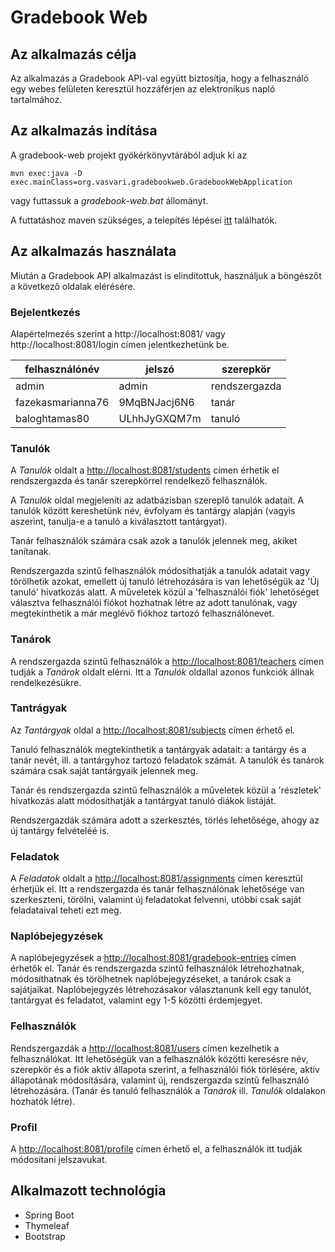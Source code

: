 # Gradebook Web

## Az alkalmazás célja
Az alkalmazás a Gradebook API-val együtt biztosítja, hogy a felhasználó egy webes felületen keresztül 
hozzáférjen az elektronikus napló tartalmához.

## Az alkalmazás indítása
A gradebook-web projekt gyökérkönyvtárából adjuk ki az 
```
mvn exec:java -D exec.mainClass=org.vasvari.gradebookweb.GradebookWebApplication
```
vagy futtassuk a *gradebook-web.bat* állományt.

A futtatáshoz maven szükséges, a telepítés lépései [itt](https://maven.apache.org/install.html) találhatók.
## Az alkalmazás használata

Miután a Gradebook API alkalmazást is elindítottuk, használjuk a böngészőt a következő oldalak elérésére.

### Bejelentkezés
Alapértelmezés szerint a http://localhost:8081/ vagy http://localhost:8081/login címen jelentkezhetünk be.

| felhasználónév    | jelszó       | szerepkör     |
|-------------------|--------------|---------------|
| admin             | admin        | rendszergazda |
| fazekasmarianna76 | 9MqBNJacj6N6 | tanár         |
| baloghtamas80     | ULhhJyGXQM7m | tanuló        |

### Tanulók
A *Tanulók* oldalt a [http://localhost:8081/students](http://localhost:8081/students) címen érhetik el rendszergazda
és tanár szerepkörrel rendelkező felhasználók. 

A *Tanulók* oldal megjeleníti az adatbázisban szereplő tanulók adatait. A tanulók között kereshetünk név, évfolyam és 
tantárgy alapján (vagyis aszerint, tanulja-e a tanuló a kiválasztott tantárgyat).

Tanár felhasználók számára csak azok a tanulók jelennek meg, akiket tanítanak.

Rendszergazda szintű felhasználók módosíthatják a tanulók adatait vagy törölhetik azokat, emellett új tanuló 
létrehozására is van lehetőségük az 'Új tanuló' hivatkozás alatt. A műveletek közül a 'felhasználói fiók' lehetőséget 
választva felhasználói fiókot hozhatnak létre az adott tanulónak, vagy megtekinthetik a már meglévő fiókhoz tartozó 
felhasználónevet.

### Tanárok
A rendszergazda szintű felhasználók a [http://localhost:8081/teachers](http://localhost:8081/teachers) címen tudják
a *Tanárok* oldalt elérni. Itt a *Tanulók* oldallal azonos funkciók állnak rendelkezésükre.

### Tantrágyak
Az *Tantárgyak* oldal a [http://localhost:8081/subjects](http://localhost:8081/subjects) címen érhető el.

Tanuló felhasználók megtekinthetik a tantárgyak adatait: a tantárgy és a tanár nevét, ill. a tantárgyhoz tartozó
feladatok számát. A tanulók és tanárok számára csak saját tantárgyaik jelennek meg.

Tanár és rendszergazda szintű felhasználók a műveletek közül a 'részletek' hivatkozás alatt módosíthatják a tantárgyat
tanuló diákok listáját.

Rendszergazdák számára adott a szerkesztés, törlés lehetősége, ahogy az új tantárgy felvételéé is.

### Feladatok
A *Feladatok* oldalt a [http://localhost:8081/assignments](http://localhost:8081/assignments) címen keresztül
érhetjük el. Itt a rendszergazda és tanár felhasználónak lehetősége van szerkeszteni, törölni, valamint új 
feladatokat felvenni, utóbbi csak saját feladataival teheti ezt meg.

### Naplóbejegyzések
A naplóbejegyzések a [http://localhost:8081/gradebook-entries](http://localhost:8081/gradebook-entries) címen
érhetők el.
Tanár és rendszergazda szintű felhasználók létrehozhatnak, módosíthatnak és törölhetnek naplóbejegyzéseket, a tanárok
csak a sajátjaikat.
Naplóbejegyzés létrehozásakor választanunk kell egy tanulót, tantárgyat és feladatot, valamint
egy 1-5 közötti érdemjegyet.

### Felhasználók
Rendszergazdák a [http://localhost:8081/users](http://localhost:8081/users) címen kezelhetik a felhasználókat.
Itt lehetőségük van a felhasználók közötti keresésre név, szerepkör és a fiók aktív állapota szerint, a felhasználói 
fiók törlésére, aktív állapotának módosítására, valamint új, rendszergazda szintű felhasználó létrehozására. (Tanár és tanuló felhasználók a *Tanárok* ill. 
*Tanulók* oldalakon hozhatók létre).

### Profil
A [http://localhost:8081/profile](http://localhost:8081/profile) címen érhető el, a felhasználók itt tudják módosítani
jelszavukat.

## Alkalmazott technológia
- Spring Boot
- Thymeleaf
- Bootstrap